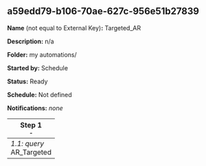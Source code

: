 ## a59edd79-b106-70ae-627c-956e51b27839

**Name** (not equal to External Key)**:** Targeted_AR

**Description:** n/a

**Folder:** my automations/

**Started by:** Schedule

**Status:** Ready

**Schedule:** Not defined

**Notifications:** _none_


| Step 1<br>_<small>-</small>_ |
| --- |
| _1.1: query_<br>AR_Targeted |
